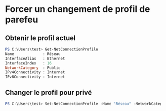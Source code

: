 # Forcer un changement de profil de parefeu

## Obtenir le profil actuel 

```powershell
PS C:\Users\test> Get-NetConnectionProfile
Name             : Réseau
InterfaceAlias   : Ethernet
InterfaceIndex   : 16
NetworkCategory  : Public
IPv4Connectivity : Internet
IPv6Connectivity : Internet
```

## Changer le profil pour privé 

```powershell
PS C:\Users\test> Set-NetConnectionProfile -Name "Réseau" -NetworkCategory Private
```
